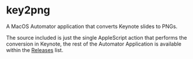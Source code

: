 # key2png

A MacOS Automator application that converts Keynote slides to PNGs.

The source included is just the single AppleScript action that performs the
conversion in Keynote, the rest of the Automator Application is available
within the [Releases](/deckerego/key2png/releases) list.
